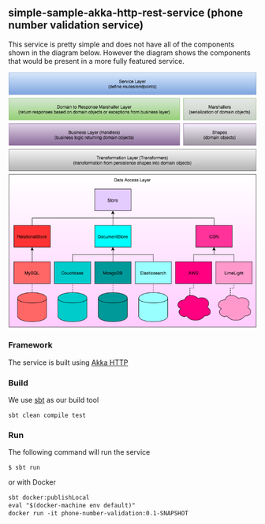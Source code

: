 ## simple-sample-akka-http-rest-service (phone number validation service)

This service is pretty simple and does not have all of the components shown in the diagram below.  However the diagram shows the components that would be present in a more fully featured service.

![Architecture](docs/ArchitectureLayersDiagram.png)

### Framework

The service is built using [Akka HTTP](http://doc.akka.io/docs/akka-stream-and-http-experimental/current/scala/http/index.html)

### Build

We use [sbt](http://www.scala-sbt.org) as our build tool

```
sbt clean compile test
```

### Run

The following command will run the service

```
$ sbt run
```

or with Docker

```
sbt docker:publishLocal
eval "$(docker-machine env default)"
docker run -it phone-number-validation:0.1-SNAPSHOT
```